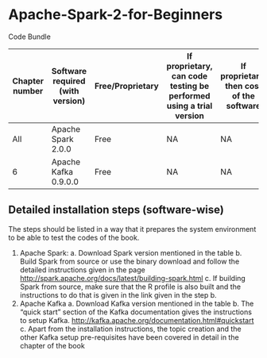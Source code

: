 # Apache-Spark-2-for-Beginners
Code Bundle






| Chapter number | Software required (with version) | Free/Proprietary | If proprietary, can code testing be performed using a trial version | If proprietary, then cost of the software | Download links to the software | Hardware specifications | OS required |
 | -------- | -------- | -------- | -------- | -------- | -------- | -------- | -------- |
 | All | Apache Spark 2.0.0 | Free | NA | NA | http://spark.apache.org/downloads.html | X86 | UNIX or MacOSX |
 | 6 | Apache Kafka 0.9.0.0 | Free | NA | NA | http://www.sublimetext.com/3 | X86 | UNIX or MacOSX |



## Detailed installation steps (software-wise)
The steps should be listed in a way that it prepares the system environment to be able to test the codes of the book.
1. Apache Spark:
a. Download Spark version mentioned in the table
b. Build Spark from source or use the binary download and follow the detailed instructions given in the page
http://spark.apache.org/docs/latest/building-spark.html
c. If building Spark from source, make sure that the R profile is also built and the instructions to do that is given in the link given in
the step b.
2. Apache Kafka
a. Download Kafka version mentioned in the table
b. The “quick start” section of the Kafka documentation gives the instructions to setup Kafka.
http://kafka.apache.org/documentation.html#quickstart
c. Apart from the installation instructions, the topic creation and the other Kafka setup pre-requisites have been covered in detail
in the chapter of the book



